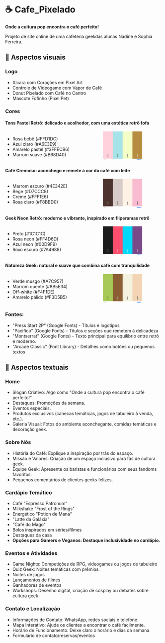 # ☕ Cafe_Pixelado
**Onde a cultura pop encontra o café perfeito!**

Projeto de site online de uma cafeteria geekdas alunas Nadine e Sophia Ferreira.

## 💾 Aspectos visuais

### Logo
- Xícara com Corações em Pixel Art
- Controle de Videogame com Vapor de Café
- Donut Pixelado com Café no Centro
- Mascote Fofinho (Pixel Pet)

### Cores
#### Tons Pastel Retrô: delicado e acolhedor, com uma estética retrô fofa
<div style="display: flex; align-items: center;">
  <div style="flex: 1;">
    <ul>
      <li>Rosa bebê (#FFD1DC)
      <li>Azul claro (#A6E3E9)
      <li>Amarelo pastel (#3FFECB6)
      <li>Marrom suave (#B68D40)
    </ul>
  </div>

  <div style="flex: 1; text-align: center;">
    <img src="Images/cores1.png" width="50%" alt="paleta1">
  </div>
</div>

#### Café Cremoso: aconchego e remete à cor do café com leite
<div style="display: flex; align-items: center;">
  <div style="flex: 1;">
    <ul>
      <li>Marrom escuro (#4E342E)
      <li>Bege (#D7CCC8)
      <li>Creme (#FFF1E6)
      <li>Rosa claro (#F8BBD0)
    </ul>
  </div>

  <div style="flex: 1; text-align: center;">
    <img src="Images/cores2.png" width="50%" alt="paleta2">
  </div>
</div>

#### Geek Neon Retrô: moderno e vibrante, inspirado em fliperamas retrô
<div style="display: flex; align-items: center;">
  <div style="flex: 1;">
    <ul>
      <li>Preto (#1C1C1C)
      <li>Rosa neon (#FF4D6D)
      <li>Azul neon (#00D9F9)
      <li>Roxo escuro (#7A4988)
    </ul>
  </div>

  <div style="flex: 1; text-align: center;">
    <img src="Images/cores3.png" width="50%" alt="paleta3">
  </div>
</div>

#### Natureza Geek: natural e suave que combina café com tranquilidade
<div style="display: flex; align-items: center;">
  <div style="flex: 1;">
    <ul>
      <li>Verde musgo (#A7C957)
      <li>Marrom quente (#8B5E34)
      <li>Off-white (#F4F1DE)
      <li>Amarelo pálido (#F3D5B5)
    </ul>
  </div>

  <div style="flex: 1; text-align: center;">
    <img src="Images/cores4.png" width="50%" alt="paleta4">
  </div>
</div>
<!--https://colorhunt.co/palettes/coffee-->
<!--https://colorhunt.co/palettes/neon-retro-->

### Fontes:
- "Press Start 2P" (Google Fonts) - Títulos e logotipos
- "Pacifico" (Google Fonts) - Títulos e seções que remetem à delicadeza
- "Montserrat" (Google Fonts) - Texto principal para equilíbrio entre retrô e moderno.
-  "Arcade Classic" (Font Library) - Detalhes como botões ou pequenos textos

##  🧋 Aspectos textuais
### Home
- Slogan Criativo: Algo como "Onde a cultura pop encontra o café perfeito!"
- Destaques: Promoções da semana.
- Eventos especiais.
- Produtos exclusivos (canecas temáticas, jogos de tabuleiro à venda, etc.).
- Galeria Visual: Fotos do ambiente aconchegante, comidas temáticas e decoração geek.

### Sobre Nós
- História do Café: Explique a inspiração por trás do espaço.
- Missão e Valores: Criação de um espaço inclusivo para fãs de cultura geek.
- Equipe Geek: Apresente os baristas e funcionários com seus fandoms favoritos.
- Pequenos comentários de clientes geeks felizes.

### Cardápio Temático
  - Café "Espresso Patronum"
  - Milkshake "Frost of the Rings"
  - Energético "Potion de Mana"
  - "Latte da Galáxia"
  - "Café do Mago"
  - Bolos inspirados em séries/filmes
  - Destaques da casa
  - **Opções para Gamers e Veganos: Destaque inclusividade no cardápio.**
    <!-- *Programa de Fidelidade*: Com conquistas geek desbloqueáveis, como XP por compras no café. ?? -->

### Eventos e Atividades
  - Game Nights: Competições de RPG, videogames ou jogos de tabuleiro
  - Quiz Geek: Noites temáticas com prêmios.
  - Noites de jogos
  - Lançamentos de filmes
  - Ganhadores de eventos
  - Workshops: Desenho digital, criação de cosplay ou debates sobre cultura geek
  <!-- PLaylist ?? -->

<!-- >Loja Online
Produtos personalizados: canecas, camisetas e acessórios geek.
Vale-presente para os fãs da cultura pop.
6. Blog ou Notícias Geek
Postagens Regulares:
Resenhas de filmes, séries ou HQs.
Lançamentos aguardados no universo geek.-->

### Contato e Localização
  - Informações de Contato: WhatsApp, redes sociais e telefone.
- Mapa Interativo: Ajude os clientes a encontrar o café facilmente. <!-- Usar o map ? tinha pensado em usar ele em uma foto com cafés, oq acha?-->
- Horário de Funcionamento: Deixe claro o horário e dias da semana.
- Formulário de contato/reservas/eventos

<!--https://www.canva.com/design/DAGcd7ql2AA/5ufoPnvgun6HX_PJOjJvwg/edit?utm_content=DAGcd7ql2AA&utm_campaign=designshare&utm_medium=link2&utm_source=sharebutton-->